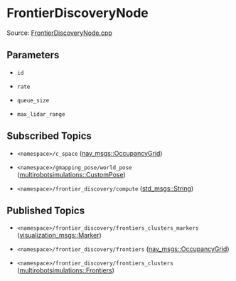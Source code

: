 # FrontierDiscoveryNode

Source: [FrontierDiscoveryNode.cpp](../../src/multirobotexploration/source/frontier/FrontierDiscoveryNode.cpp)

## Parameters

* ```id```

* ```rate```

* ```queue_size```

* ```max_lidar_range```

## Subscribed Topics

* ```<namespace>/c_space``` ([nav_msgs::OccupancyGrid](https://docs.ros.org/en/api/nav_msgs/html/msg/OccupancyGrid.html))

* ```<namespace>/gmapping_pose/world_pose``` ([multirobotsimulations::CustomPose](../../src/multirobotsimulations/msg/CustomPose.msg))

* ```<namespace>/frontier_discovery/compute``` ([std_msgs::String](https://docs.ros.org/en/api/std_msgs/html/msg/String.html))

## Published Topics

* ```<namespace>/frontier_discovery/frontiers_clusters_markers``` ([visualization_msgs::Marker](https://docs.ros.org/en/api/visualization_msgs/html/msg/Marker.html))

* ```<namespace>/frontier_discovery/frontiers``` ([nav_msgs::OccupancyGrid](https://docs.ros.org/en/api/nav_msgs/html/msg/OccupancyGrid.html))

* ```<namespace>/frontier_discovery/frontiers_clusters``` ([multirobotsimulations::Frontiers](../../src/multirobotsimulations/msg/Frontiers.msg))

<!-- ## Published Transforms

* ```odom``` -->
